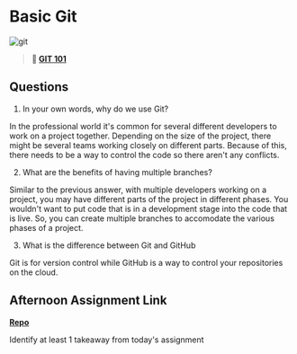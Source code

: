 # Basic Git

![git](https://git-scm.com/images/branching-illustration@2x.png)

> **📖 [GIT 101](https://codeworksacademy.com/fs-student-guide/resources/wk1/01-GIT)**

## Questions

1. In your own words, why do we use Git?

In the professional world it's common for several different developers to work on a project together. Depending on the size of the project, there might be several teams working closely on different parts. Because of this, there needs to be a way to control the code so there aren't any conflicts. 

2. What are the benefits of having multiple branches?

Similar to the previous answer, with multiple developers working on a project, you may have different parts of the project in different phases. You wouldn't want to put code that is in a development stage into the code that is live. So, you can create multiple branches to accomodate the various phases of a project.

3. What is the difference between Git and GitHub

Git is for version control while GitHub is a way to control your repositories on the cloud. 

## Afternoon Assignment Link

**[Repo](https://zachrasmussen.github.io/fs-journal/)**

Identify at least 1 takeaway from today's assignment
